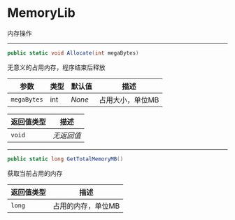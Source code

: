 # MemoryLib

内存操作

---

``` C#
public static void Allocate(int megaBytes)
```
无意义的占用内存，程序结束后释放

|参数|类型|默认值|描述|
|-|-|-|-|
|`megaBytes`|int|*None*|占用大小，单位MB|

|返回值类型|描述|
|-|-|
|`void`|*无返回值*|

---

``` C#
public static long GetTotalMemoryMB()
```
获取当前占用的内存

|返回值类型|描述|
|-|-|
|`long`|占用的内存，单位MB|
